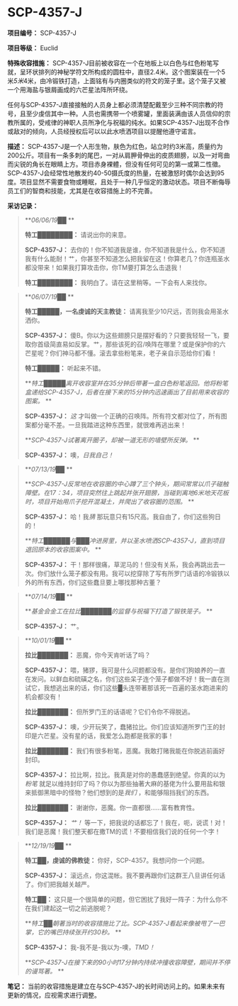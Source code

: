 # SCP-4357-J
                        


**项目编号：** SCP-4357-J

**项目等级：** Euclid

**特殊收容措施：** SCP-4357-J目前被收容在一个在地板上以白色与红色粉笔写就，呈环状排列的神秘学符文所构成的圆柱中，直径2.4米。这个图案装在一个5米*5米*4米，由冷锻铁打造，上面铭有与内圈类似的符文的笼子里。这个笼子又被一个用海盐与银屑画成的六芒星法阵所环绕。

任何与SCP-4357-J直接接触的人员身上都必须清楚配戴至少三种不同宗教的符号，且至少虔信其中一种。人员也需携带一个喷雾罐，里面装满由该人员信仰的宗教所属的，受戒律的神职人员所净化与祝福的纯水。如果SCP-4357-J出现不合作或敌对的倾向，人员经授权后可以以此水喷洒项目以提醒他遵守诺言。

**描述：** SCP-4357-J是一个人形生物，肤色为红色，站立时约3米高，质量约为200公斤。项目有一条多刺的尾巴，一对从肩胛骨伸出的皮质翅膀，以及一对弯曲而尖锐的角长在眼睛上方。项目赤身裸體，但没有任何可见的第一或第二性徵。SCP-4357-J会经常性地散发约40-50摄氏度的热量，在被激怒时偶尔会达到95度。项目显然不需要食物或睡眠，且处于一种几乎恒定的激动状态。项目不断侮辱员工们的智商和技能，尤其是在收容措施上的不完善。

**采访记录：** 


> ***06/06/19██* ** 
> 
> **特工████████：** 请说出你的来意。
> 
> **SCP-4357-J：** 去你的！你不知道我是谁，你不知道我是什么，你不知道我有什么能耐！艹，你甚至不知道怎么把我留在这！你算老几？你连瓶圣水都没带来！如果我打算攻击你，你TM要打算怎么击退我！
> 
> **特工████████：** 我明白了。请在这里稍等。一下会有人来找你。
> 


> ***06/07/19██* ** 
> 
> **特工█████，一名虔诚的天主教徒：** 请离我至少10尺远，否则我会用圣水洒你。
> 
> **SCP-4357-J：** 傻B。你以为这些翅膀只是摆好看的？只要我轻轻一飞，要取你首级简直易如反掌。艹，那些该死的召/唤阵在哪里？或是保护你的六芒星呢？你们神马都不懂。滚去拿些粉笔来，老子亲自示范给你们看！
> 
> **特工█████：** 听起来不错。
> 
> ***特工█████离开收容室并在35分钟后带著一盒白色粉笔返回。他将粉笔盒递给SCP-4357-J，后者在接下来的15分钟内迅速画出了目前用来收容的图案。* ** 
> 
> **SCP-4357-J：** *这* 才叫做一个正确的召唤阵。所有符文都对位了，所有图案都分毫不差。一旦我踏进这种东西里，就很难再逃出来！
> 
> ***SCP-4357-J试著离开圈子，却被一道无形的墙壁所反弹。* ** 
> 
> **SCP-4357-J：** 噢，*日我自己！* 
> 


> ***07/13/19██* ** 
> 
> ***SCP-4357-J反常地在收容圈的中心蹲了三个钟头，期间常常以爪子碰触障壁。在17：34，项目突然往上跳起并张开翅膀，当碰到离地6米地天花板时，项目开始用爪子挖开混凝土，并爬出了收容圈的范围。* ** 
> 
> **SCP-4357-J：** 哈！我*猜* 那玩意只有15尺高。我自由了，你们这些狗日的！
> 
> ***特工██████与███冲进房里，并以圣水喷洒SCP-4357-J，直到项目退回原本的收容图案中。* ** 
> 
> **SCP-4357-J：** 干！那样很痛，草泥马的！但没有关系，我会再跳出去一次。你们放什么笼子都没有用。我可以挖穿除了写有所罗门话语的冷锻铁以外的所有东西，你们这些蠢旦要上哪找那种古董？
> 


> ***07/14/19██* ** 
> 
> ***基金会金工在拉比███████的监督与祝福下打造了锻铁笼子。* ** 
> 
> **SCP-4357-J：** 艹。
> 


> ***10/01/19██* ** 
> 
> **拉比███████：** 恶魔，你今天肯听话了吗？
> 
> **SCP-4357-J：** 喂，猪猡，我可是什么问题都没有。是你们狗娘养的一直在发问。以鲜血和硫磺之名，你们这些呆子连个笼子都做不好！我一直在测试它，我想逃出来的话，你们这些█头连带著那该死一百遍的圣水跑进来的机会都没有！
> 
> **拉比███████：** 但所罗门王的话语呢？它们令你不得脱逃。
> 
> **SCP-4357-J：** 噢，少开玩笑了，蠢猪拉比。你们应该知道所罗门王的封印是六芒星。没有星的话，我爱怎么跑都是我家的事！
> 
> **拉比███████：** 我们有很多粉笔，恶魔。我敢打赌我能在你脱逃前画好封印。
> 
> **SCP-4357-J：** 拉比啊，拉比。我真是对你的愚蠢感到绝望。你真的以为*粉笔* 就足以维持封印了吗？你以为那些抽著大麻的基佬为什么要用盐和银来抵御黑暗中的怪物？他们想到的是*我们* ，和能够阻挡我们的东西。
> 
> **拉比███████：** 谢谢你，恶魔。你一直都很……富有教育性。
> 
> **SCP-4357-J：** *艹！* 等一下，把我说的话都忘了！我在，呃，说谎！对！我们是恶魔！我们整天都在撒TM的谎！不要相信我们说的任何一个字！
> 


> ***12/19/19██* ** 
> 
> **特工██，虔诚的佛教徒：** 你好，SCP-4357。我想问你一个问题。
> 
> **SCP-4357-J：** 滚远点，你这混帐。我不要再跟你们这群王八旦讲任何话了。你们把我越关越严。
> 
> **特工██：** 这只是一个很简单的问题，但它困扰了我好一阵子：为什么你不在我们建起这一切之前逃脱呢？
> 
> ***特工██朝著当时的收容措施比了比。SCP-4357-J看起来像被甩了一巴掌，它的嘴巴持续张开约30秒。* ** 
> 
> **SCP-4357-J：** 我-我不是-我以为-噢，*TMD！* 
> 
> ***SCP-4357-J在接下来的90小时17分钟内持续冲撞收容障壁，期间并不停的谩骂著。* ** 
> 

**笔记：** 当前的收容措施是建立在与SCP-4357-J的长时间访问上的。如果未来有更新的情况，应视需求进行调整。



                    